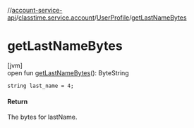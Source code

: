 //[account-service-api](../../../index.md)/[classtime.service.account](../index.md)/[UserProfile](index.md)/[getLastNameBytes](get-last-name-bytes.md)

# getLastNameBytes

[jvm]\
open fun [getLastNameBytes](get-last-name-bytes.md)(): ByteString

`string last_name = 4;`

#### Return

The bytes for lastName.
